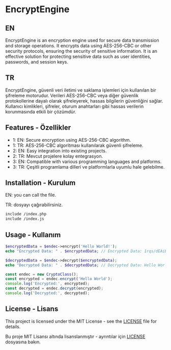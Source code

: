 # EncryptEngine

## EN
EncryptEngine is an encryption engine used for secure data transmission and storage operations. It encrypts data using AES-256-CBC or other security protocols, ensuring the security of sensitive information. It is an effective solution for protecting sensitive data such as user identities, passwords, and session keys.

## TR
EncryptEngine, güvenli veri iletimi ve saklama işlemleri için kullanılan bir şifreleme motorudur. Verileri AES-256-CBC veya diğer güvenlik protokollerine dayalı olarak şifreleyerek, hassas bilgilerin güvenliğini sağlar. Kullanıcı kimlikleri, şifreler, oturum anahtarları gibi hassas verilerin korunmasında etkili bir çözümdür.


## Features - Özellikler

- 1: EN: Secure encryption using AES-256-CBC algorithm.
- 1: TR: AES-256-CBC algoritması kullanılarak güvenli şifreleme.
- 2: EN: Easy integration into existing projects.
- 2: TR: Mevcut projelere kolay entegrasyon.
- 3: EN: Compatible with various programming languages and platforms.
- 3: TR: Çeşitli programlama dilleri ve platformlarla uyumlu hale gelebilme.



## Installation - Kurulum

EN: you can call the file.

TR: dosyayı çağırabilirsiniz.

```bash
include /index.php
include /index.js
```

## Usage - Kullanım

```php
$encryptedData = $endec->encrypt('Hello World!');
echo "Encrypted Data: " . $encryptedData; // Encrypted Data: 1rqs/dEAiBdYNEXv/kVwaA==:A7PyjTp8zDcqMSR3mUBkqA==

$decryptedData = $endec->decrypt($encryptedData);
echo "Decrypted Data: " . $decryptedData; // Decrypted Data: Hello World!
```

```js
const endec = new CryptoClass();
const encrypted = endec.encrypt('Hello World');
console.log('Encrypted:', encrypted);
const decrypted = endec.decrypt(encrypted);
console.log('Decrypted:', decrypted);
```

## License - Lisans
This project is licensed under the MIT License - see the [LICENSE](https://github.com/imehmetgenc/encryptEngine/blob/main/LICENSE) file for details.

Bu proje MIT Lisansı altında lisanslanmıştır - ayrıntılar için [LICENSE](https://github.com/M3G4devs/encryptEngine/blob/main/LICENSE) dosyasına bakın.



